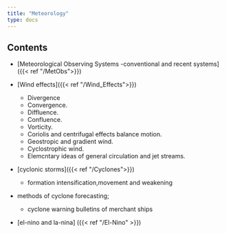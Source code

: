```yaml
---
title: "Meteorology"
type: docs
---
```


## Contents 

* [Meteorological Observing Systems -conventional and recent systems]({{< ref "/MetObs">}})
   
* [Wind effects]({{< ref "/Wind_Effects">}})
   - Divergence
   - Convergence. 
   - Diffluence. 
   - Confluence. 
   - Vorticity. 
   - Coriolis and centrifugal effects balance motion. 
   - Geostropic and gradient wind. 
   - Cyclostrophic wind. 
   - Elemcntary ideas of general circulation and jet streams.
* [cyclonic storms]({{< ref "/Cyclones">}})
   - formation intensification,movement and weakening
* methods of cyclone forecasting; 
   - cyclone warning bulletins of merchant ships
* [el-nino and  la-nina] ({{< ref "/El-Nino" >}})


